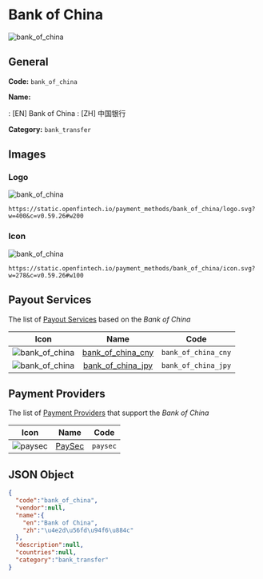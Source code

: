 
# Bank of China 
![bank_of_china](https://static.openfintech.io/payment_methods/bank_of_china/logo.svg?w=400&c=v0.59.26#w200)  

## General 
**Code:** `bank_of_china` 
 
**Name:** 
 
:	[EN] Bank of China 
:	[ZH] 中国银行 
 
**Category:** `bank_transfer` 
 

## Images 

### Logo 
![bank_of_china](https://static.openfintech.io/payment_methods/bank_of_china/logo.svg?w=400&c=v0.59.26#w200)  

```
https://static.openfintech.io/payment_methods/bank_of_china/logo.svg?w=400&c=v0.59.26#w200
```  

### Icon 
![bank_of_china](https://static.openfintech.io/payment_methods/bank_of_china/icon.svg?w=278&c=v0.59.26#w100)  

```
https://static.openfintech.io/payment_methods/bank_of_china/icon.svg?w=278&c=v0.59.26#w100
```  

## Payout Services 
 
The list of [Payout Services](/payout-services/) based on the _Bank of China_ 

|Icon|Name|Code| 
|:---:|:---:|:---:| 
|![bank_of_china](https://static.openfintech.io/payout_methods/bank_of_china/icon.svg?w=278&c=v0.59.26#w40) |[bank_of_china_cny](/payout-services/bank_of_china_cny/)|`bank_of_china_cny`| 
|![bank_of_china](https://static.openfintech.io/payout_methods/bank_of_china/icon.svg?w=278&c=v0.59.26#w40) |[bank_of_china_jpy](/payout-services/bank_of_china_jpy/)|`bank_of_china_jpy`| 
 

## Payment Providers 
 
The list of [Payment Providers](/payment-providers/) that support the _Bank of China_ 

|Icon|Name|Code| 
|:---:|:---:|:---:| 
|![paysec](https://static.openfintech.io/payment_providers/paysec/icon.png?w=278&c=v0.59.26#w100) |[PaySec](/payment-providers/paysec/)|`paysec`| 
 

## JSON Object 

```json
{
  "code":"bank_of_china",
  "vendor":null,
  "name":{
    "en":"Bank of China",
    "zh":"\u4e2d\u56fd\u94f6\u884c"
  },
  "description":null,
  "countries":null,
  "category":"bank_transfer"
}
```  
